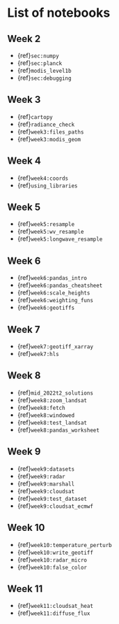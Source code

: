 # List of notebooks

## Week 2

* {ref}`sec:numpy`
* {ref}`sec:planck`
* {ref}`modis_level1b`
* {ref}`sec:debugging`

## Week 3

* {ref}`cartopy`
* {ref}`radiance_check`
* {ref}`week3:files_paths`
* {ref}`week3:modis_geom`

## Week 4


* {ref}`week4:coords`
* {ref}`using_libraries`

## Week 5

* {ref}`week5:resample`
* {ref}`week5:wv_resample`
* {ref}`week5:longwave_resample`

## Week 6

* {ref}`week6:pandas_intro`
* {ref}`week6:pandas_cheatsheet`
* {ref}`week6:scale_heights`
* {ref}`week6:weighting_funs`
* {ref}`week6:geotiffs`

## Week 7

* {ref}`week7:geotiff_xarray`
* {ref}`week7:hls`

## Week 8

* {ref}`mid_2022t2_solutions`
* {ref}`week8:zoom_landsat`
* {ref}`week8:fetch`
* {ref}`week8:windowed`
* {ref}`week8:test_landsat`
* {ref}`week8:pandas_worksheet`

## Week 9

* {ref}`week9:datasets`
* {ref}`week9:radar`
* {ref}`week9:marshall`
* {ref}`week9:cloudsat`
* {ref}`week9:test_dataset`
* {ref}`week9:cloudsat_ecmwf`

## Week 10

* {ref}`week10:temperature_perturb`
* {ref}`week10:write_geotiff`
* {ref}`week10:radar_micro`
* {ref}`week10:false_color`

## Week 11

* {ref}`week11:cloudsat_heat`
* {ref}`week11:diffuse_flux`

